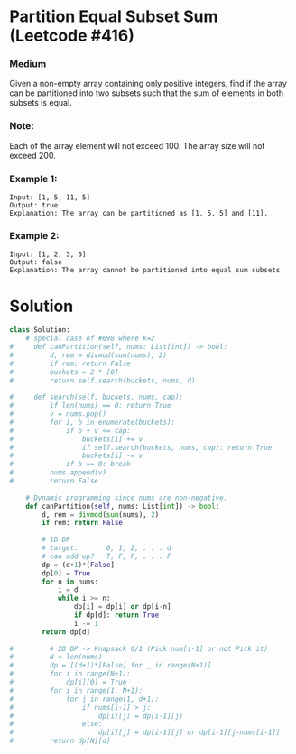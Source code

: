 Partition Equal Subset Sum (Leetcode #416)
===============================
### Medium
Given a non-empty array containing only positive integers, find if the array can be partitioned into two subsets such that the sum of elements in both subsets is equal.

### Note:

Each of the array element will not exceed 100.
The array size will not exceed 200.
 

### Example 1:

```
Input: [1, 5, 11, 5]
Output: true
Explanation: The array can be partitioned as [1, 5, 5] and [11].
```

### Example 2:

```
Input: [1, 2, 3, 5]
Output: false
Explanation: The array cannot be partitioned into equal sum subsets.
```

Solution
========

```python
class Solution:
    # special case of #698 where k=2
#     def canPartition(self, nums: List[int]) -> bool:
#         d, rem = divmod(sum(nums), 2)
#         if rem: return False
#         buckets = 2 * [0]
#         return self.search(buckets, nums, d)
    
#     def search(self, buckets, nums, cap):
#         if len(nums) == 0: return True
#         v = nums.pop()
#         for i, b in enumerate(buckets):
#             if b + v <= cap:
#                 buckets[i] += v
#                 if self.search(buckets, nums, cap): return True
#                 buckets[i] -= v
#             if b == 0: break
#         nums.append(v)
#         return False
    
    # Dynamic programming since nums are non-negative.
    def canPartition(self, nums: List[int]) -> bool:
        d, rem = divmod(sum(nums), 2)
        if rem: return False
        
        # 1D DP
        # target:       0, 1, 2, . . . d
        # can add up?   T, F, F, . . . F
        dp = (d+1)*[False]
        dp[0] = True
        for n in nums:
            i = d
            while i >= n:
                dp[i] = dp[i] or dp[i-n]
                if dp[d]: return True
                i -= 1
        return dp[d]
        
#         # 2D DP -> Knapsack 0/1 (Pick num[i-1] or not Pick it)
#         N = len(nums)
#         dp = [(d+1)*[False] for _ in range(N+1)]
#         for i in range(N+1):
#             dp[i][0] = True
#         for i in range(1, N+1):
#             for j in range(1, d+1):
#                 if nums[i-1] > j:
#                     dp[i][j] = dp[i-1][j]
#                 else:
#                     dp[i][j] = dp[i-1][j] or dp[i-1][j-nums[i-1]]
#         return dp[N][d]        
        

```
